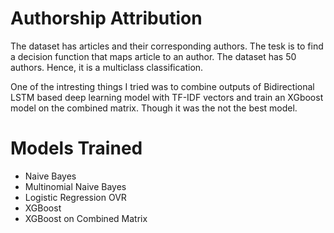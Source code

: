 Authorship Attribution
=========================

The dataset has articles and their corresponding authors. The tesk is to find a decision function that maps article to an author. The dataset has 50 authors. Hence, it is a multiclass classification.

One of the intresting things I tried was to combine outputs of Bidirectional LSTM based deep learning model with TF-IDF vectors and train an XGboost model on the combined matrix. Though it was the not the best model. 

Models Trained
=====

* Naive Bayes
* Multinomial Naive Bayes
* Logistic Regression OVR
* XGBoost
* XGBoost on Combined Matrix



